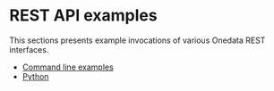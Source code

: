 # REST API examples

This sections presents example invocations of various Onedata REST interfaces.

* [Command line examples](cli.md)
* [Python](python.md)


